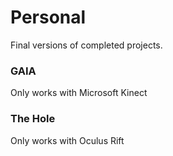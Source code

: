 # Personal 

Final versions of completed projects. 

### GAIA 

Only works with Microsoft Kinect 

### The Hole 

Only works with Oculus Rift
